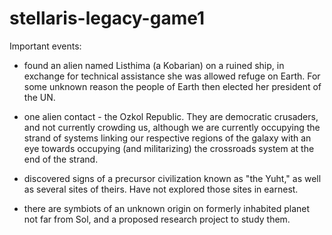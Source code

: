 # stellaris-legacy-game1

Important events:
- found an alien named Listhima (a Kobarian) on a ruined ship, in exchange for technical assistance she was allowed refuge on Earth. For some unknown reason the people of Earth then elected her president of the UN.

- one alien contact - the Ozkol Republic. They are democratic crusaders, and not currently crowding us, although we are currently occupying the strand of systems linking our respective regions of the galaxy with an eye towards occupying (and militarizing) the crossroads system at the end of the strand.

- discovered signs of a precursor civilization known as "the Yuht," as well as several sites of theirs. Have not explored those sites in earnest.

- there are symbiots of an unknown origin on formerly inhabited planet not far from Sol, and a proposed research project to study them.
